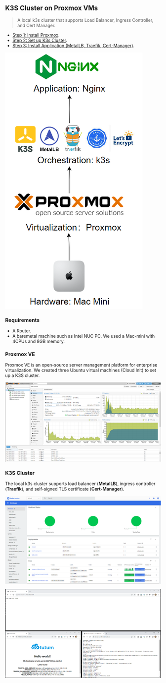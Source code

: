 ## K3S Cluster on Proxmox VMs

> A local k3s cluster that supports Load Balancer, Ingress Controller, and Cert Manager.

- [Step 1: Install Proxmox](1-proxmox-cloud-init/README.md).
- [Step 2: Set up K3s Cluster](2-k3sup-cluster/README.md).
- [Step 3: Install Application (MetalLB, Traefik, Cert-Manager)](3-deployment/README.md).

![](docs/intro.png)

### Requirements

- A Router.
- A baremetal machine such as Intel NUC PC. We used a Mac-mini with 4CPUs and 8GB memory.

### Proxmox VE

Proxmox VE is an open-source server management platform for enterprise virtualization. We created three Ubuntu virtual machines (Cloud Init) to set up a K3S cluster.

![](docs/overview.png)

### K3S Cluster

The local k3s cluster supports load balancer (**MetalLB**), ingress controller (**Traefik**), and self-signed TLS certificate (**Cert-Manager**).

![](docs/dashboard.png)

![](docs/app.png)
